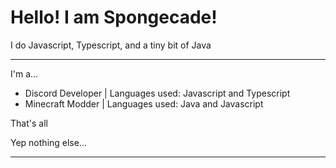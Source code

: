 # Hello! I am Spongecade!
I do Javascript, Typescript, and a tiny bit of Java

---

I'm a...
- Discord Developer | Languages used: Javascript and Typescript
- Minecraft Modder | Languages used: Java and Javascript

That's all

<!---img src="https://user-images.githubusercontent.com/82066539/167263743-d3b646df-b221-456c-a329-26a5d15d8250.png" width="600" height="256.8"-->

Yep nothing else...

---
